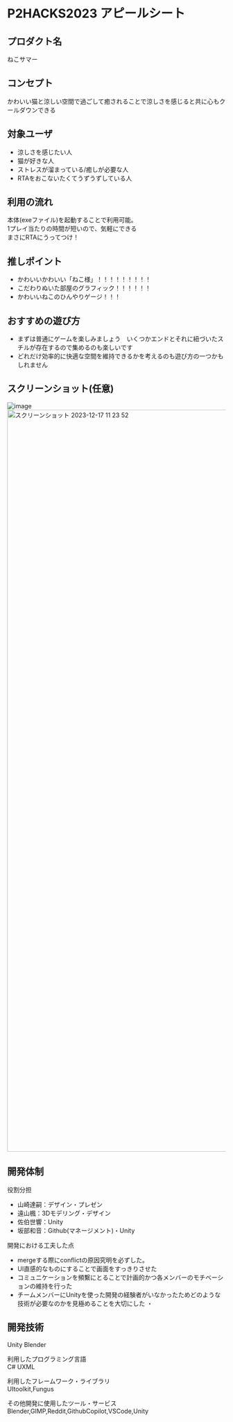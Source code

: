 # P2HACKS2023 アピールシート 

## プロダクト名  
ねこサマー 

## コンセプト  
かわいい猫と涼しい空間で過ごして癒されることで涼しさを感じると共に心もクールダウンできる

## 対象ユーザ  
- 涼しさを感じたい人
- 猫が好きな人
- ストレスが溜まっている/癒しが必要な人
- RTAをおこないたくてうずうずしている人

## 利用の流れ  
本体(exeファイル)を起動することで利用可能。  
1プレイ当たりの時間が短いので、気軽にできる  
まさにRTAにうってつけ！

## 推しポイント  
- かわいいかわいい「ねこ様」！！！！！！！！！
- こだわりぬいた部屋のグラフィック！！！！！！
- かわいいねこのひんやりゲージ！！！

## おすすめの遊び方
- まずは普通にゲームを楽しみましょう　いくつかエンドとそれに紐づいたスチルが存在するので集めるのも楽しいです
- どれだけ効率的に快適な空間を維持できるかを考えるのも遊び方の一つかもしれません


## スクリーンショット(任意)  
![image](https://github.com/p2hacks2023/pre-05/assets/36354624/76293914-c1ed-4f05-a9ce-9f503c1fbf57)
<img width="1710" alt="スクリーンショット 2023-12-17 11 23 52" src="https://github.com/p2hacks2023/pre-05/assets/83445687/1ffe9745-61eb-4804-9cf0-a9169f47b8fe">

## 開発体制  

役割分担  
- 山崎達嗣：デザイン・プレゼン
- 遠山楓：3Dモデリング・デザイン
- 佐伯世響：Unity
- 坂部和音：Github(マネージメント)・Unity


開発における工夫した点  
- mergeする際にconflictの原因究明を必ずした。
- UI直感的なものにすることで画面をすっきりさせた
- コミュニケーションを頻繫にとることで計画的かつ各メンバーのモチベーションの維持を行った
- チームメンバーにUnityを使った開発の経験者がいなかったためどのような技術が必要なのかを見極めることを大切にした
・

## 開発技術 
Unity
Blender

利用したプログラミング言語  
C#
UXML

利用したフレームワーク・ライブラリ  
UItoolkit,Fungus

その他開発に使用したツール・サービス
Blender,GIMP,Reddit,GithubCopilot,VSCode,Unity
